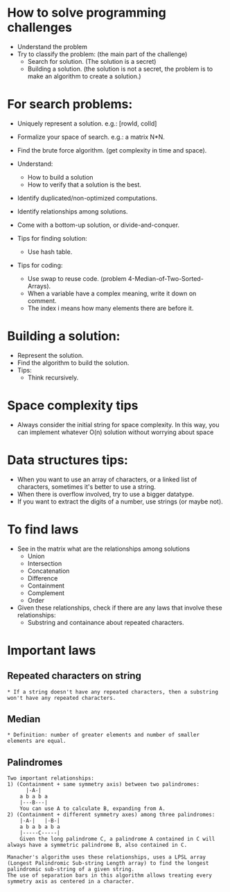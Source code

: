 # How to solve programming challenges
* Understand the problem
* Try to classify the problem: (the main part of the challenge)
    * Search for solution. (The solution is a secret)
    * Building a solution. (the solution is not a secret, the problem is to make an algorithm to create a solution.)

# For search problems:
* Uniquely represent a solution. e.g.: [rowId, colId]
* Formalize your space of search. e.g.: a matrix N*N.
* Find the brute force algorithm. (get complexity in time and space).
* Understand:
    * How to build a solution
    * How to verify that a solution is the best.
* Identify duplicated/non-optimized computations.
* Identify relationships among solutions.
* Come with a bottom-up solution, or divide-and-conquer.



* Tips for finding solution:
    * Use hash table.
* Tips for coding:
    * Use swap to reuse code. (problem 4-Median-of-Two-Sorted-Arrays).
    * When a variable have a complex meaning, write it down on comment.
    * The index i means how many elements there are before it.

# Building a solution:
* Represent the solution.
* Find the algorithm to build the solution.
* Tips:
    * Think recursively.


# Space complexity tips
* Always consider the initial string for space complexity. In this way, you can implement whatever O(n) solution without worrying about space

# Data structures tips:
* When you want to use an array of characters, or a linked list of characters, sometimes it's better to use a string.
* When there is overflow involved, try to use a bigger datatype.
* If you want to extract the digits of a number, use strings (or maybe not).

# To find laws
* See in the matrix what are the relationships among solutions
    * Union
    * Intersection
    * Concatenation
    * Difference
    * Containment
    * Complement
    * Order
* Given these relationships, check if there are any laws that involve these relationships:
    * Substring and containance about repeated characters.

# Important laws
## Repeated characters on string
    * If a string doesn't have any repeated characters, then a substring won't have any repeated characters.
## Median
    * Definition: number of greater elements and number of smaller elements are equal.
## Palindromes
    Two important relationships:
    1) (Containment + same symmetry axis) between two palindromes:
          |-A-|    
        a b a b a
        |---B---|  
        You can use A to calculate B, expanding from A.
    2) (Containment + different symmetry axes) among three palindromes:
        |-A-|   |-B-|
        a b a b a b a
        |-----C-----|
        Given the long palindrome C, a palindrome A contained in C will always have a symmetric palindrome B, also contained in C.

    Manacher's algorithm uses these relationships, uses a LPSL array (Longest Palindromic Sub-string Length array) to find the longest palindromic sub-string of a given string.
    The use of separation bars in this algorithm allows treating every symmetry axis as centered in a character.

